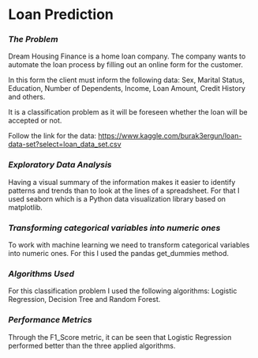 # Loan Prediction

### _The Problem_
Dream Housing Finance is a home loan company. The company wants to automate the loan process by filling out an online form for the customer.

In this form the client must inform the following data: Sex, Marital Status, Education, Number of Dependents, Income, Loan Amount, Credit History and others.

It is a classification problem as it will be foreseen whether the loan will be accepted or not.

Follow the link for the data:
https://www.kaggle.com/burak3ergun/loan-data-set?select=loan_data_set.csv

### _Exploratory Data Analysis_

Having a visual summary of the information makes it easier to identify patterns and trends than to look at the lines of a spreadsheet. For that I used seaborn which is a Python data visualization library based on matplotlib.

### _Transforming categorical variables into numeric ones_
To work with machine learning we need to transform categorical variables into numeric ones. For this I used the pandas get_dummies method.

### _Algorithms Used_
For this classification problem I used the following algorithms: Logistic Regression, Decision Tree and Random Forest.

### _Performance Metrics_
Through the F1_Score metric, it can be seen that Logistic Regression performed better than the three applied algorithms.



